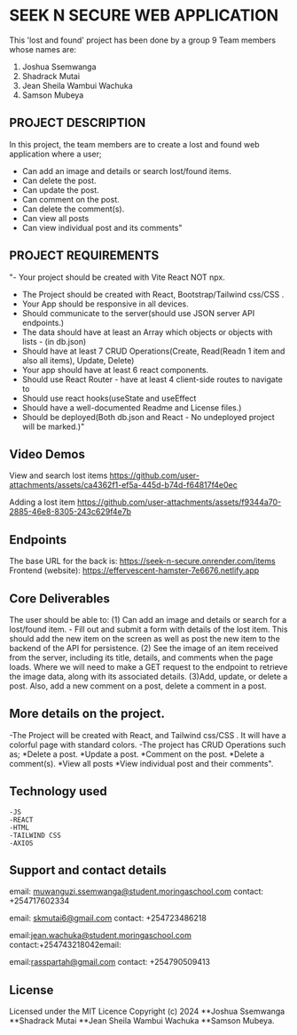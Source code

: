 # SEEK N SECURE WEB APPLICATION 

This 'lost and found' project has been done by a group 9 Team members whose names are:
1) Joshua Ssemwanga
2) Shadrack Mutai
3) Jean Sheila Wambui Wachuka
4) Samson Mubeya


## PROJECT DESCRIPTION 
In this project, the team members are to create a lost and found web application where a user;
- Can add an image and details or search lost/found items.
- Can delete the post.
- Can update the post.
- Can comment on the post.
- Can delete the comment(s).
- Can view all posts
- Can view individual post and its comments"

## PROJECT REQUIREMENTS
"- Your project should be created with Vite React NOT npx.
- The Project should be created with React, Bootstrap/Tailwind css/CSS .
- Your App should be responsive in all devices.
- Should communicate to the server(should use JSON server API endpoints.)
- The data should have at least an Array which objects or objects with lists - (in db.json)
- Should have at least 7 CRUD Operations(Create, Read(Readn 1 item and also all items), Update, Delete)
- Your app should have at least 6 react components.
- Should use React Router - have at least 4 client-side routes to navigate  to
- Should use react hooks(useState and useEffect
- Should have a well-documented Readme and License files.)
- Should be deployed(Both db.json and React - No undeployed project will be marked.)"

## Video Demos

View and search lost items
https://github.com/user-attachments/assets/ca4362f1-ef5a-445d-b74d-f64817f4e0ec


Adding a lost item
https://github.com/user-attachments/assets/f9344a70-2885-46e8-8305-243c629f4e7b





## Endpoints
The base URL for the back is: https://seek-n-secure.onrender.com/items
Frontend (website): https://effervescent-hamster-7e6676.netlify.app

## Core Deliverables
The user should be able to:
    (1) Can add an image and details or search for a lost/found item.
    - Fill out and submit a form with details of the lost item. This should add the new item on the screen as well as post the new item to the backend of the API for persistence.
    (2) See the image of an item received from the server, including its title, details, and comments when the page loads. Where we will need to make a GET request to the endpoint to retrieve the image data, along with its associated details.
    (3)Add, update, or delete a post. Also, add a new comment on a post, delete a comment in a post.

## More details on the project.
-The Project will be created with React, and Tailwind css/CSS . It will have a colorful page with standard colors.
-The project has CRUD Operations such as;
        *Delete a post.
        *Update a post.
        *Comment on the post.
        *Delete a comment(s).
        *View all posts
        *View individual post and their comments".
## Technology used
    -JS
    -REACT
    -HTML
    -TAILWIND CSS
    -AXIOS

## Support and contact details
email: muwanguzi.ssemwanga@student.moringaschool.com
contact: +254717602334

email: skmutai6@gmail.com
contact: +254723486218

email:jean.wachuka@student.moringaschool.com
contact:+254743218042email:

email:rasspartah@gmail.com 
contact: +254790509413




## License
  Licensed under the MIT Licence Copyright (c) 2024 **Joshua Ssemwanga **Shadrack Mutai **Jean Sheila Wambui Wachuka **Samson Mubeya.
        

    




